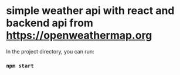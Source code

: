 # simple weather api with react and backend api from https://openweathermap.org 

In the project directory, you can run:

### `npm start`
